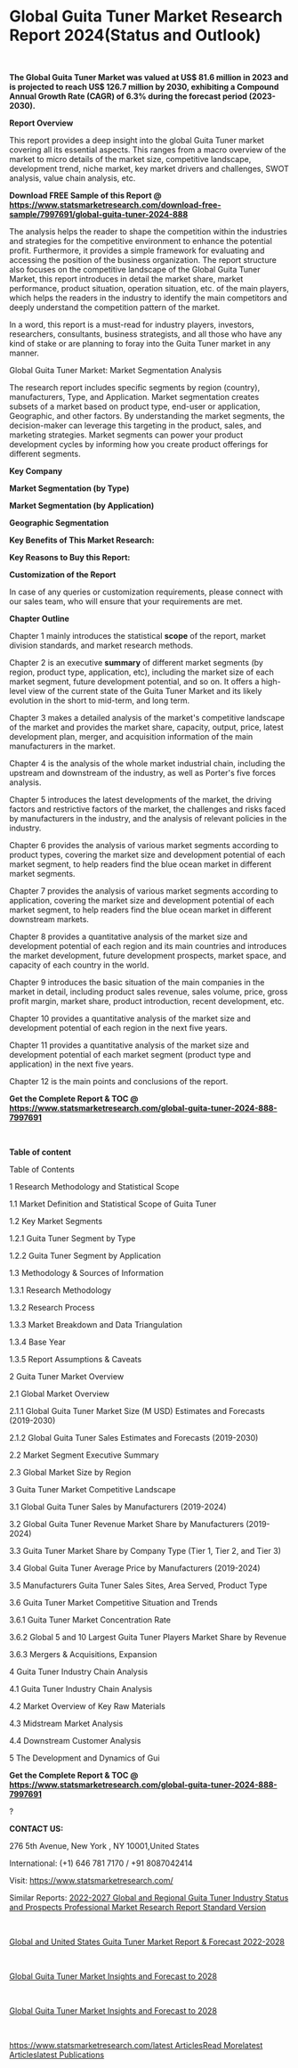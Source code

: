 <h1>Global Guita Tuner Market Research Report 2024(Status and Outlook)</h1><br/><p><strong>The Global Guita Tuner Market was valued at US$ 81.6 million in 2023 and is projected to reach US$ 126.7 million by 2030, exhibiting a Compound Annual Growth Rate (<strong>CAGR</strong>) of 6.3% during the forecast period (2023-2030).</strong></p>
 
 
 
 <p><strong>Report Overview</strong></p>
 
 
 
 <p>This report provides a deep insight into the global Guita Tuner market covering all its essential aspects. This ranges from a macro overview of the market to micro details of the market size, competitive landscape, development trend, niche market, key market drivers and challenges, SWOT analysis, value chain analysis, etc.</p>
 
 
 
 <p><strong>Download FREE Sample of this Report @ <a href="https://www.statsmarketresearch.com/download-free-sample/7997691/global-guita-tuner-2024-888">https://www.statsmarketresearch.com/download-free-sample/7997691/global-guita-tuner-2024-888</a></strong></p>
 
 
 
 <p>The analysis helps the reader to shape the competition within the industries and strategies for the competitive environment to enhance the potential profit. Furthermore, it provides a simple framework for evaluating and accessing the position of the business organization. The report structure also focuses on the competitive landscape of the Global Guita Tuner Market, this report introduces in detail the market share, market performance, product situation, operation situation, etc. of the main players, which helps the readers in the industry to identify the main competitors and deeply understand the competition pattern of the market.</p>
 
 
 
 <p>In a word, this report is a must-read for industry players, investors, researchers, consultants, business strategists, and all those who have any kind of stake or are planning to foray into the Guita Tuner market in any manner.</p>
 
 
 
 <p>Global Guita Tuner Market: Market Segmentation Analysis</p>
 
 
 
 <p>The research report includes specific segments by region (country), manufacturers, Type, and Application. Market segmentation creates subsets of a market based on product type, end-user or application, Geographic, and other factors. By understanding the market segments, the decision-maker can leverage this targeting in the product, sales, and marketing strategies. Market segments can power your product development cycles by informing how you create product offerings for different segments.</p>
 
 
 
 <p><strong>Key Company</strong></p>
 
 
 
 <p><strong>Market Segmentation (by Type)</strong></p>
 
 
 
 <p><strong>Market Segmentation (<strong>by Application</strong>)</strong></p>
 
 
 
 <p><strong>Geographic Segmentation</strong></p>
 
 
 
 <p><strong>Key Benefits of This Market Research:</strong></p>
 
 
 
 <p><strong>Key <strong>Reasons to Buy</strong> this Report:</strong></p>
 
 
 
 <p><strong>Customization of the Report</strong></p>
 
 
 
 <p>In case of any queries or customization requirements, please connect with our sales team, who will ensure that your requirements are met.</p>
 
 
 
 <p><strong>Chapter Outline</strong></p>
 
 
 
 <p>Chapter 1 mainly introduces the statistical <strong>scope</strong> of the report, market division standards, and market research methods.</p>
 
 
 
 <p>Chapter 2 is an executive <strong>summary</strong> of different market segments (by region, product type, application, etc), including the market size of each market segment, future development potential, and so on. It offers a high-level view of the current state of the Guita Tuner Market and its likely evolution in the short to mid-term, and long term.</p>
 
 
 
 <p>Chapter 3 makes a detailed analysis of the market&#39;s competitive landscape of the market and provides the market share, capacity, output, price, latest development plan, merger, and acquisition information of the main manufacturers in the market.</p>
 
 
 
 <p>Chapter 4 is the analysis of the whole market industrial chain, including the upstream and downstream of the industry, as well as Porter&#39;s five forces analysis.</p>
 
 
 
 <p>Chapter 5 introduces the latest developments of the market, the driving factors and restrictive factors of the market, the challenges and risks faced by manufacturers in the industry, and the analysis of relevant policies in the industry.</p>
 
 
 
 <p>Chapter 6 provides the analysis of various market segments according to product types, covering the market size and development potential of each market segment, to help readers find the blue ocean market in different market segments.</p>
 
 
 
 <p>Chapter 7 provides the analysis of various market segments according to application, covering the market size and development potential of each market segment, to help readers find the blue ocean market in different downstream markets.</p>
 
 
 
 <p>Chapter 8 provides a quantitative analysis of the market size and development potential of each region and its main countries and introduces the market development, future development prospects, market space, and capacity of each country in the world.</p>
 
 
 
 <p>Chapter 9 introduces the basic situation of the main companies in the market in detail, including product sales revenue, sales volume, price, gross profit margin, market share, product introduction, recent development, etc.</p>
 
 
 
 <p>Chapter 10 provides a quantitative analysis of the market size and development potential of each region in the next five years.</p>
 
 
 
 <p>Chapter 11 provides a quantitative analysis of the market size and development potential of each market segment (product type and application) in the next five years.</p>
 
 
 
 <p>Chapter 12 is the main points and conclusions of the report.</p>
 
 
 
 <div><b>Get the Complete Report & TOC @ <a href="https://www.statsmarketresearch.com/global-guita-tuner-2024-888-7997691">https://www.statsmarketresearch.com/global-guita-tuner-2024-888-7997691</a></b></div>
 
 
 
 <p><br />
 
 <b>Table of content</b></p>
 
 
 
 <p>Table of Contents<br />
 
 1 Research Methodology and Statistical Scope<br />
 
 1.1 Market Definition and Statistical Scope of Guita Tuner<br />
 
 1.2 Key Market Segments<br />
 
 1.2.1 Guita Tuner Segment by Type<br />
 
 1.2.2 Guita Tuner Segment by Application<br />
 
 1.3 Methodology & Sources of Information<br />
 
 1.3.1 Research Methodology<br />
 
 1.3.2 Research Process<br />
 
 1.3.3 Market Breakdown and Data Triangulation<br />
 
 1.3.4 Base Year<br />
 
 1.3.5 Report Assumptions & Caveats<br />
 
 2 Guita Tuner Market Overview<br />
 
 2.1 Global Market Overview<br />
 
 2.1.1 Global Guita Tuner Market Size (M USD) Estimates and Forecasts (2019-2030)<br />
 
 2.1.2 Global Guita Tuner Sales Estimates and Forecasts (2019-2030)<br />
 
 2.2 Market Segment Executive Summary<br />
 
 2.3 Global Market Size by Region<br />
 
 3 Guita Tuner Market Competitive Landscape<br />
 
 3.1 Global Guita Tuner Sales by Manufacturers (2019-2024)<br />
 
 3.2 Global Guita Tuner Revenue Market Share by Manufacturers (2019-2024)<br />
 
 3.3 Guita Tuner Market Share by Company Type (Tier 1, Tier 2, and Tier 3)<br />
 
 3.4 Global Guita Tuner Average Price by Manufacturers (2019-2024)<br />
 
 3.5 Manufacturers Guita Tuner Sales Sites, Area Served, Product Type<br />
 
 3.6 Guita Tuner Market Competitive Situation and Trends<br />
 
 3.6.1 Guita Tuner Market Concentration Rate<br />
 
 3.6.2 Global 5 and 10 Largest Guita Tuner Players Market Share by Revenue<br />
 
 3.6.3 Mergers & Acquisitions, Expansion<br />
 
 4 Guita Tuner Industry Chain Analysis<br />
 
 4.1 Guita Tuner Industry Chain Analysis<br />
 
 4.2 Market Overview of Key Raw Materials<br />
 
 4.3 Midstream Market Analysis<br />
 
 4.4 Downstream Customer Analysis<br />
 
 5 The Development and Dynamics of Gui</p>
 
 
 
 <div><b>Get the Complete Report & TOC @ <a href="https://www.statsmarketresearch.com/global-guita-tuner-2024-888-7997691">https://www.statsmarketresearch.com/global-guita-tuner-2024-888-7997691</a></b></div>
 
 
 
 <p>? </p>
 
 
 
 <p><b>CONTACT US:</b><br />
 
 276 5th Avenue, New York , NY 10001,United States<br />
 
 International: (+1) 646 781 7170 / +91 8087042414<br />
 
 Visit: <a href="https://www.statsmarketresearch.com/">https://www.statsmarketresearch.com/</a><br />
 
 Similar Reports: <a href="https://www.statsmarketresearch.com/global-guita-tuner-2024-888-7997691">2022-2027 Global and Regional Guita Tuner Industry Status and Prospects Professional Market Research Report Standard Version</a><br />
 
 <br />
 
 <a href="https://www.statsmarketresearch.com/global-guita-tuner-2024-888-7997691">Global and United States Guita Tuner Market Report & Forecast 2022-2028</a><br />
 
 <br />
 
 <a href="https://www.statsmarketresearch.com/global-guita-tuner-2024-888-7997691">Global Guita Tuner Market Insights and Forecast to 2028</a><br />
 
 <br />
 
 <a href="https://www.statsmarketresearch.com/global-guita-tuner-2024-888-7997691">Global Guita Tuner Market Insights and Forecast to 2028</a><br />
 
 <br />
 
 <a href="https://gyeongbokgung.com">https://www.statsmarketresearch.com/</a><a href="https://hallyeomaritime.com">latest Articles</a><a href="https://jingwansa.com">Read More</a><a href="https://nguoiviet.jp/">latest Articles</a><a href="https://www.intelmarketresearch.com/">latest Publications</a></p>
